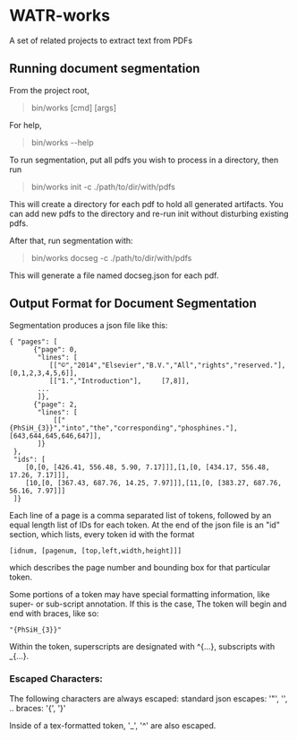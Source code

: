 # WATR-works
A set of related projects to extract text from PDFs

## Running document segmentation

From the project root,
> bin/works [cmd] [args]

For help,
> bin/works --help


To run segmentation, put all pdfs you wish to process in a directory,
then run

> bin/works init -c ./path/to/dir/with/pdfs

This will create a directory for each pdf to hold all generated artifacts.
You can add new pdfs to the directory and re-run init without disturbing existing pdfs.

After that, run segmentation with:

> bin/works docseg -c ./path/to/dir/with/pdfs

This will generate a file named docseg.json for each pdf.



## Output Format for Document Segmentation
Segmentation produces a json file like this:

    { "pages": [
          {"page": 0,
           "lines": [
              [["©","2014","Elsevier","B.V.","All","rights","reserved."],     [0,1,2,3,4,5,6]],
              [["1.","Introduction"],     [7,8]],
           ...
           ]},
          {"page": 2,
           "lines": [
               [["{PhSiH_{3}}","into","the","corresponding","phosphines."],     [643,644,645,646,647]],
           ]}
     },
     "ids": [
        [0,[0, [426.41, 556.48, 5.90, 7.17]]],[1,[0, [434.17, 556.48, 17.26, 7.17]]],
        [10,[0, [367.43, 687.76, 14.25, 7.97]]],[11,[0, [383.27, 687.76, 56.16, 7.97]]]
     ]}

Each line of a page is a comma separated list of tokens, followed by an equal length list of IDs for each token.
At the end of the json file is an "id" section, which lists, every token id with the format

    [idnum, [pagenum, [top,left,width,height]]]

which describes the page number and bounding box for that particular token.

Some portions of a token may have special formatting information, like super- or sub-script annotation. If this is the case, 
The token will begin and end with braces, like so: 

    "{PhSiH_{3}}"

Within the token, superscripts are designated with ^{...}, subscripts with _{...}. 

### Escaped Characters:

The following characters are always escaped:
   standard json escapes: '"', '\', ..
   braces: '{', '}'

Inside of a tex-formatted token, '_', '^' are also escaped.



